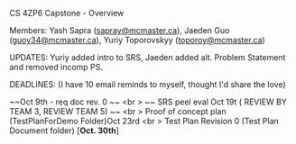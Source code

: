 CS 4ZP6 Capstone - Overview

Members: Yash Sapra (sapray@mcmaster.ca), Jaeden Guo (guoy34@mcmaster.ca), Yuriy Toporovskyy (toporoy@mcmaster.ca)

UPDATES: Yuriy added intro to SRS, Jaeden added alt. Problem Statement and removed incomp PS.

DEADLINES: (I have 10 email reminds to myself, thought I'd share the love) 

~~Oct 9th - req doc rev. 0 ~~ <br \>
~~ SRS peel eval Oct 19t ( REVIEW BY TEAM 3, REVIEW TEAM 5) ~~ <br \>
Proof of concept plan (TestPlanForDemo Folder)Oct 23rd <br \>
Test Plan Revision 0 (Test Plan Document folder)  [__Oct. 30th__]

